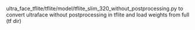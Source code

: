 ultra_face_tflite/tflite/model/tflite_slim_320_without_postprocessing.py to convert ultraface without postprocessing in tflite and load weights from full (tf dir)
